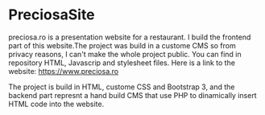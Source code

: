 # PreciosaSite
preciosa.ro is a presentation website for a restaurant.
I build the frontend part of this website.The project was build in a custome CMS so from privacy reasons, I can't make the whole project public. You can find in repository HTML, Javascrip and stylesheet files.
Here is a link to the website: https://www.preciosa.ro

The project is build in HTML, custome CSS and Bootstrap 3, and the backend part represnt a hand build CMS that use PHP to dinamically insert HTML code into the website.
